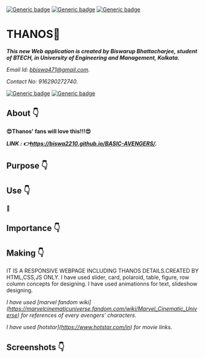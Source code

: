 [![Generic badge](https://img.shields.io/badge/advance-html5-red)](https://shields.io/) [![Generic badge](https://img.shields.io/badge/advance-css3-green)](https://shields.io/) [![Generic badge](https://img.shields.io/badge/advance-javascript-yellow)](https://shields.io/)

# THANOS:star_struck:
***This new Web application is created by Biswarup Bhattacharjee, student of BTECH, in University of Engineering and Management, Kolkata.***

*Email Id: bbiswa471@gmail.com.*

*Contact No: 916290272740.*

[![Generic badge](https://img.shields.io/badge/contact%20me-facebook-blue)](https://www.facebook.com/biswarup.bhattacharjee.5811) [![Generic badge](https://img.shields.io/badge/visit%20my%20projects%20-github-brightgreen)](https://github.com/biswa2210)

## About :point_down:
**:heart_eyes:Thanos' fans will love this!!!:heart_eyes:**


***LINK : :point_right:https://biswa2210.github.io/BASIC-AVENGERS/.***

## Purpose :point_down:

## Use :point_down:
 :supervillain:
## Importance :point_down:

## Making :point_down:
IT IS A RESPONSIVE WEBPAGE INCLUDING THANOS DETAILS.CREATED BY HTML,CSS,JS ONLY. I have used slider, card, polaroid, table, figure, row column concepts for designing. I have used animationns for text, slideshow designing.

*I have used _[marvel fandom wiki]_ (https://marvelcinematicuniverse.fandom.com/wiki/Marvel_Cinematic_Universe) for references of every avengers' characters.*

*I have used _[hotstar]_(https://www.hotstar.com/in) for movie links.*
## Screenshots :point_down: 


